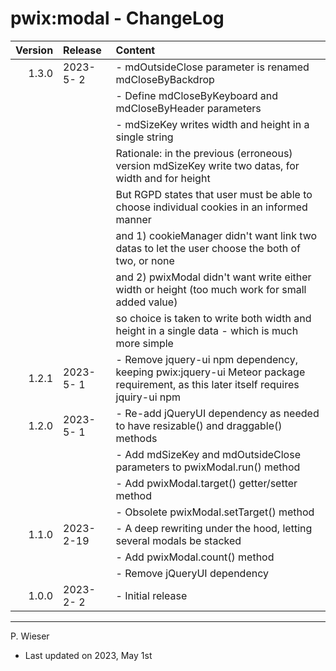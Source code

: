# pwix:modal - ChangeLog

| Version | Release    | Content |
| ---:    | :---       | :---    |
| 1.3.0   | 2023- 5- 2 | - mdOutsideClose parameter is renamed mdCloseByBackdrop |
|         |            | - Define mdCloseByKeyboard and mdCloseByHeader parameters |
|         |            | - mdSizeKey writes width and height in a single string |
|         |            |   Rationale: in the previous (erroneous) version mdSizeKey write two datas, for width and for height |
|         |            |   But RGPD states that user must be able to choose individual cookies in an informed manner |
|         |            |   and 1) cookieManager didn't want link two datas to let the user choose the both of two, or none |
|         |            |   and 2) pwixModal didn't want write either width or height (too much work for small added value) |
|         |            |   so choice is taken to write both width and height in a single data - which is much more simple |
| 1.2.1   | 2023- 5- 1 | - Remove jquery-ui npm dependency, keeping pwix:jquery-ui Meteor package requirement, as this later itself requires jquiry-ui npm |
| 1.2.0   | 2023- 5- 1 | - Re-add jQueryUI dependency as needed to have resizable() and draggable() methods |
|         |            | - Add mdSizeKey and mdOutsideClose parameters to pwixModal.run() method |
|         |            | - Add pwixModal.target() getter/setter method |
|         |            | - Obsolete pwixModal.setTarget() method |
| 1.1.0   | 2023- 2-19 | - A deep rewriting under the hood, letting several modals be stacked |
|         |            | - Add pwixModal.count() method |
|         |            | - Remove jQueryUI dependency |
| 1.0.0   | 2023- 2- 2 | - Initial release |

---
P. Wieser
- Last updated on 2023, May 1st
